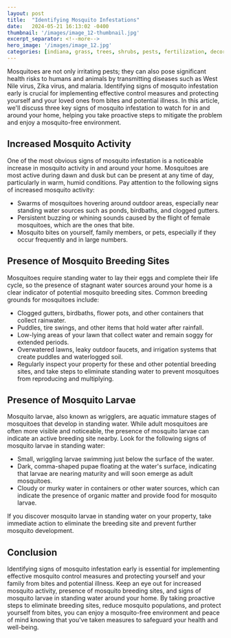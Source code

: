 ```yaml
---
layout: post
title:  "Identifying Mosquito Infestations"
date:   2024-05-21 16:13:02 -0400
thumbnail: '/images/image_12-thumbnail.jpg'
excerpt_separator: <!--more-->
hero_image: '/images/image_12.jpg'
categories: [indiana, grass, trees, shrubs, pests, fertilization, decoration, curb appeal, garden, flowers, recreation]
---
```

Mosquitoes are not only irritating pests; they can also pose significant health risks to humans and animals by transmitting diseases such as West Nile virus, Zika virus, and malaria. <!--more-->Identifying signs of mosquito infestation early is crucial for implementing effective control measures and protecting yourself and your loved ones from bites and potential illness. In this article, we'll discuss three key signs of mosquito infestation to watch for in and around your home, helping you take proactive steps to mitigate the problem and enjoy a mosquito-free environment.

## Increased Mosquito Activity
One of the most obvious signs of mosquito infestation is a noticeable increase in mosquito activity in and around your home. Mosquitoes are most active during dawn and dusk but can be present at any time of day, particularly in warm, humid conditions. Pay attention to the following signs of increased mosquito activity:
* Swarms of mosquitoes hovering around outdoor areas, especially near standing water sources such as ponds, birdbaths, and clogged gutters.
* Persistent buzzing or whining sounds caused by the flight of female mosquitoes, which are the ones that bite.
* Mosquito bites on yourself, family members, or pets, especially if they occur frequently and in large numbers.

## Presence of Mosquito Breeding Sites
Mosquitoes require standing water to lay their eggs and complete their life cycle, so the presence of stagnant water sources around your home is a clear indicator of potential mosquito breeding sites. Common breeding grounds for mosquitoes include:
* Clogged gutters, birdbaths, flower pots, and other containers that collect rainwater.
* Puddles, tire swings, and other items that hold water after rainfall.
* Low-lying areas of your lawn that collect water and remain soggy for extended periods.
* Overwatered lawns, leaky outdoor faucets, and irrigation systems that create puddles and waterlogged soil.
* Regularly inspect your property for these and other potential breeding sites, and take steps to eliminate standing water to prevent mosquitoes from reproducing and multiplying.

## Presence of Mosquito Larvae
Mosquito larvae, also known as wrigglers, are aquatic immature stages of mosquitoes that develop in standing water. While adult mosquitoes are often more visible and noticeable, the presence of mosquito larvae can indicate an active breeding site nearby. Look for the following signs of mosquito larvae in standing water:
* Small, wriggling larvae swimming just below the surface of the water.
* Dark, comma-shaped pupae floating at the water's surface, indicating that larvae are nearing maturity and will soon emerge as adult mosquitoes.
* Cloudy or murky water in containers or other water sources, which can indicate the presence of organic matter and provide food for mosquito larvae.

If you discover mosquito larvae in standing water on your property, take immediate action to eliminate the breeding site and prevent further mosquito development.

## Conclusion
Identifying signs of mosquito infestation early is essential for implementing effective mosquito control measures and protecting yourself and your family from bites and potential illness. Keep an eye out for increased mosquito activity, presence of mosquito breeding sites, and signs of mosquito larvae in standing water around your home. By taking proactive steps to eliminate breeding sites, reduce mosquito populations, and protect yourself from bites, you can enjoy a mosquito-free environment and peace of mind knowing that you've taken measures to safeguard your health and well-being.
